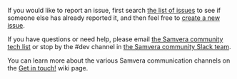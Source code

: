 If you would like to report an issue, first search [the list of issues](https://github.com/samvera/github-label-maker/issues/) to see if someone else has already reported it, and then feel free to [create a new issue](https://github.com/samvera/github-label-maker/issues/new).

If you have questions or need help, please email [the Samvera community tech list](https://groups.google.com/forum/#!forum/samvera-tech) or stop by the #dev channel in [the Samvera community Slack team](https://wiki.duraspace.org/pages/viewpage.action?pageId=87460391#Getintouch!-Slack).

You can learn more about the various Samvera communication channels on the [Get in touch!](https://wiki.duraspace.org/pages/viewpage.action?pageId=87460391) wiki page.
